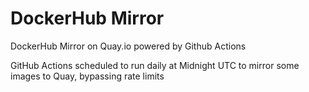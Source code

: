 # DockerHub Mirror
DockerHub Mirror on Quay.io powered by Github Actions

GitHub Actions scheduled to run daily at Midnight UTC to mirror some images to Quay, bypassing rate limits
